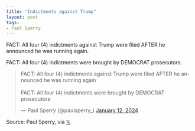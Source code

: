 ```yaml
---
title: "Indictments against Trump"
layout: post
tags:
- Paul Sperry
---
```


FACT:  All four (4) indictments against Trump were filed AFTER he announced he was running again.

FACT:  All four (4) indictments were brought by DEMOCRAT prosecutors.

<blockquote class="twitter-tweet"><p lang="en" dir="ltr">FACT: All four (4) indictments against Trump were filed AFTER he announced he was running again<br><br>FACT: All four (4) indictments were brought by DEMOCRAT prosecutors</p>&mdash; Paul Sperry (@paulsperry_) <a href="https://twitter.com/paulsperry_/status/1745604523677122695?ref_src=twsrc%5Etfw">January 12, 2024</a></blockquote> <script async src="https://platform.twitter.com/widgets.js" charset="utf-8"></script>

Source: Paul Sperry, via [𝕏](https://x.com)
